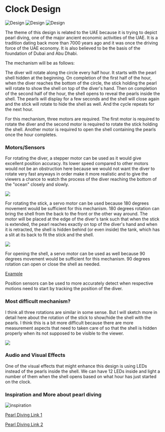 # Clock Design

![Design](https://github.com/yashaswiim/machineLab/blob/main/8March/imgs/design1.jpg)
![Design](https://github.com/yashaswiim/machineLab/blob/main/8March/imgs/design2.jpg)
![Design](https://github.com/yashaswiim/machineLab/blob/main/8March/imgs/design3.jpg)

The theme of this design is related to the UAE because it is trying to depict pearl diving, one of the major ancient economic activities of the UAE. It is a tradition dating back more than 7000 years ago and it was once the driving force of the UAE economy. It is also believed to be the basis of the foundation of Dubai and Abu Dhabi.

The mechanism will be as follows:

The diver will rotate along the circle every half hour. It starts with the pearl shell hidden at the beginning. On completion of the first half of the hour, when the diver reaches the bottom of the circle, the stick holding the pearl will rotate to show the shell on top of the diver's hand. Then on completion of the second half of the hour, the shell opens to reveal the pearls inside the shell. The pearls will display for a few seconds and the shell will close again and the stick will rotate to hide the shell as well. And the cycle repeats for the next hour.

For this mechanism, three motors are required. The first motor is required to rotate the diver and the second motor is required to rotate the stick holding the shell. Another motor is required to open the shell containing the pearls once the hour completes.

### Motors/Sensors

For rotating the diver, a stepper motor can be used as it would give excellent position accuracy. Its lower speed compared to other motors would not be an obstruction here because we would not want the diver to rotate very fast anyways in order make it more realistic and to give the viewers a chance to watch the process of the diver reaching the bottom of the "ocean" closely and slowly.

![](https://github.com/yashaswiim/machineLab/blob/main/8March/imgs/diver--motor.jpg)

For rotating the stick, a servo motor can be used because 180 degrees movement would be sufficient for this mechanism. 180 degrees rotation can bring the shell from the back to the front or the other way around. The motor will be placed at the edge of the diver's tank such that when the stick is extended, the pearl reaches exactly on top of the diver's hand and when it is retracted, the shell is hidden behind (or even inside) the tank, which has a slit at its back to fit the stick and the shell.

![](https://github.com/yashaswiim/machineLab/blob/main/8March/imgs/shell-motor.jpg)

For opening the shell, a servo motor can be used as well because 90 degrees movement would be sufficient for this mechanism. 90 degrees rotation can open or close the shell as needed. 

[Example](https://www.youtube.com/watch?v=gZDtWOQkfas)

Position sensors can be used to more accurately detect when respective motions need to start by tracking the position of the diver.

### Most difficult mechanism?

I think all three rotations are similar in some sense. But I will sketch more in detail here about the rotation of the stick to show/hide the shell with the pearls. I think this is a bit more difficult because there are more measurement aspects that need to taken care of so that the shell is hidden properly when its not supposed to be visible to the viewer.

![](https://github.com/yashaswiim/machineLab/blob/main/8March/imgs/design4.jpg)

### Audio and Visual Effects

One of the visual effects that might enhance this design is using LEDs instead of the pearls inside the shell. We can have 12 LEDs inside and light a number of them when the shell opens based on what hour has just started on the clock.

### Inspiration and More about pearl diving

![inspiration](https://github.com/yashaswiim/machineLab/blob/main/8March/imgs/inspiration.jpg)

[Pearl Diving Link 1](https://www.bayut.com/mybayut/pearl-diving-uae/)

[Pearl Diving Link 2](https://theculturetrip.com/middle-east/united-arab-emirates/articles/8-things-you-should-know-about-pearl-diving-and-its-history-in-the-uae/)
